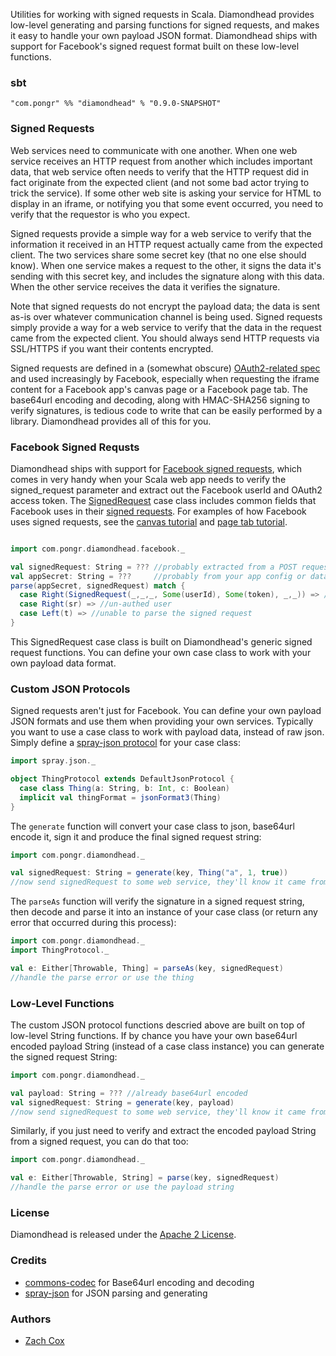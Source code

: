 Utilities for working with signed requests in Scala. Diamondhead provides low-level generating and parsing functions for signed requests, and makes it easy to handle your own payload JSON format. Diamondhead ships with support for Facebook's signed request format built on these low-level functions.

### sbt

```
"com.pongr" %% "diamondhead" % "0.9.0-SNAPSHOT"
```

### Signed Requests

Web services need to communicate with one another. When one web service receives an HTTP request from another which includes important data, that web service often needs to verify that the HTTP request did in fact originate from the expected client (and not some bad actor trying to trick the service). If some other web site is asking your service for HTML to display in an iframe, or notifying you that some event occurred, you need to verify that the requestor is who you expect.

Signed requests provide a simple way for a web service to verify that the information it received in an HTTP request actually came from the expected client. The two services share some secret key (that no one else should know). When one service makes a request to the other, it signs the data it's sending with this secret key, and includes the signature along with this data. When the other service receives the data it verifies the signature. 

Note that signed requests do not encrypt the payload data; the data is sent as-is over whatever communication channel is being used. Signed requests simply provide a way for a web service to verify that the data in the request came from the expected client. You should always send HTTP requests via SSL/HTTPS if you want their contents encrypted.

Signed requests are defined in a (somewhat obscure) [OAuth2-related spec][6] and used increasingly by Facebook, especially when requesting the iframe content for a Facebook app's canvas page or a Facebook page tab. The base64url encoding and decoding, along with HMAC-SHA256 signing to verify signatures, is tedious code to write that can be easily performed by a library. Diamondhead provides all of this for you.

### Facebook Signed Requsts

Diamondhead ships with support for [Facebook signed requests][5], which comes in very handy when your Scala web app needs to verify the signed_request parameter and extract out the Facebook userId and OAuth2 access token. The [SignedRequest][7] case class includes common fields that Facebook uses in their [signed requests][4]. For examples of how Facebook uses signed requests, see the [canvas tutorial][8] and [page tab tutorial][9].

``` scala

import com.pongr.diamondhead.facebook._

val signedRequest: String = ??? //probably extracted from a POST request from Facebook
val appSecret: String = ???     //probably from your app config or database
parse(appSecret, signedRequest) match {
  case Right(SignedRequest(_,_,_, Some(userId), Some(token), _,_)) => //authed user
  case Right(sr) => //un-authed user
  case Left(t) => //unable to parse the signed request
}
```

This SignedRequest case class is built on Diamondhead's generic signed request functions. You can define your own case class to work with your own payload data format.

### Custom JSON Protocols

Signed requests aren't just for Facebook. You can define your own payload JSON formats and use them when providing your own services. Typically you want to use a case class to work with payload data, instead of raw json. Simply define a [spray-json protocol][10] for your case class:

``` scala
import spray.json._

object ThingProtocol extends DefaultJsonProtocol {
  case class Thing(a: String, b: Int, c: Boolean)
  implicit val thingFormat = jsonFormat3(Thing)
}
```

The `generate` function will convert your case class to json, base64url encode it, sign it and produce the final signed request string:

``` scala
import com.pongr.diamondhead._

val signedRequest: String = generate(key, Thing("a", 1, true))
//now send signedRequest to some web service, they'll know it came from you
```

The `parseAs` function will verify the signature in a signed request string, then decode and parse it into an instance of your case class (or return any error that occurred during this process):

``` scala
import com.pongr.diamondhead._
import ThingProtocol._

val e: Either[Throwable, Thing] = parseAs(key, signedRequest)
//handle the parse error or use the thing
```

### Low-Level Functions

The custom JSON protocol functions descried above are built on top of low-level String functions. If by chance you have your own base64url encoded payload String (instead of a case class instance) you can generate the signed request String:

``` scala
import com.pongr.diamondhead._

val payload: String = ??? //already base64url encoded
val signedRequest: String = generate(key, payload)
//now send signedRequest to some web service, they'll know it came from you
```

Similarly, if you just need to verify and extract the encoded payload String from a signed request, you can do that too:

``` scala
import com.pongr.diamondhead._

val e: Either[Throwable, String] = parse(key, signedRequest)
//handle the parse error or use the payload string
```

### License

Diamondhead is released under the [Apache 2 License][11].

### Credits

* [commons-codec][1] for Base64url encoding and decoding
* [spray-json][2] for JSON parsing and generating

### Authors

* [Zach Cox][3]

[1]: http://commons.apache.org/proper/commons-codec/
[2]: https://github.com/spray/spray-json
[3]: https://github.com/zcox
[4]: https://developers.facebook.com/docs/reference/login/signed-request/
[5]: https://developers.facebook.com/docs/facebook-login/using-login-with-games/
[6]: https://docs.google.com/document/d/1kv6Oz_HRnWa0DaJx_SQ5Qlk_yqs_7zNAm75-FmKwNo4/pub
[7]: https://github.com/pongr/diamondhead/blob/master/src/main/scala/facebook/package.scala
[8]: https://developers.facebook.com/docs/appsonfacebook/tutorial/
[9]: https://developers.facebook.com/docs/appsonfacebook/pagetabs/
[10]: https://github.com/spray/spray-json#providing-jsonformats-for-case-classes
[11]: http://www.apache.org/licenses/LICENSE-2.0.txt
